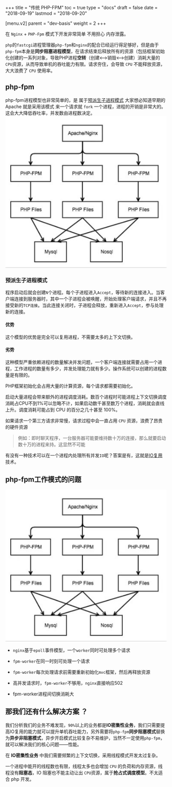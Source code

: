 +++
title = "传统 PHP-FPM"
toc = true
type = "docs"
draft = false
date = "2018-09-19"
lastmod = "2018-09-20"

[menu.v2]
  parent = "dev-basis"
  weight = 2
+++


在 `Nginx` + `PHP-Fpm` 模式下开发非常简单 不用担心 内存泄露。

`php`的`fastcgi`进程管理器`php-fpm`和`nginx`的配合已经运行得足够好，但是由于`php-fpm`本身是**同步阻塞进程模型**，在请求结束后释放所有的资源（包括框架初始化创建的一系列对象，导致PHP进程**空转**（创建<-->销毁<-->创建）消耗大量的`CPU`资源，从而导致单机的吞吐能力有限。请求夯住，会导致 `CPU` 不能释放资源， 大大浪费了 `CPU` 使用率。

## php-fpm

php-fpm进程模型也非常简单的，是 属于[预派生子进程模式](#预派生子进程模式) 大家想必知道早期的 Apache 就是采用该模式 来一个请求就 `fork` 一个进程，进程的开销是非常大的。这会大大降低吞吐率，并发数由进程数决定。
![fpm](https://raw.githubusercontent.com/swoft-cloud/swoft-doc/2.x/zh-CN/image/ready/lnmp.png)

### 预派生子进程模式

程序启动后就会创建`N`个进程。每个子进程进入`Accept`，等待新的连接进入。当客户端连接到服务器时，其中一个子进程会被唤醒，开始处理客户端请求，并且不再接受新的`TCP连接`。当此连接关闭时，子进程会释放，重新进入`Accept`，参与处理新的连接。

#### 优势

这个模型的优势是完全可以复用进程，不需要太多的上下文切换。

#### 劣势

这种模型严重依赖进程的数量解决并发问题，一个客户端连接就需要占用一个进程，工作进程的数量有多少，并发处理能力就有多少。操作系统可以创建的进程数量是有限的。

PHP框架初始化会占用大量的计算资源，每个请求都需要初始化。

启动大量进程会带来额外的进程调度消耗。数百个进程时可能进程上下文切换调度消耗占CPU不到1%可以忽略不计，如果启动数千甚至数万个进程，消耗就会直线上升。调度消耗可能占到 CPU 的百分之几十甚至 100%。


如果请求一个第三方请求非常慢，请求过程中会一直占用 `CPU` 资源，浪费了昂贵的硬件资源

> 例如：即时聊天程序，一台服务器可能要维持数十万的连接，那么就要启动数十万的进程来持。这显然不可能

有没有一种技术可以在一个进程内处理所有并发`IO`呢？答案是有，这就是[IO复用](./io.md)技术。

## php-fpm工作模式的问题

![模型](https://raw.githubusercontent.com/swoft-cloud/swoft-doc/2.x/zh-CN/image/ready/lnmp.png)

- `nginx`基于`epoll`事件模型，一个`worker`同时可处理多个请求

- `fpm-worker`在同一时刻可处理一个请求

- `fpm-worker`每次处理请求前需要重新初始化`mvc`框架，然后再释放资源

- 高并发请求时，`fpm-worker`不够用，`nginx`直接响应502

- fpm-worker进程间切换消耗大


## 那我们还有什么解决方案 ？

我们分析我们的业务不难发现，`90%`以上的业务都是**IO密集性业务**，我们只需要提高IO复用的能力就可以提升单机吞吐能力，另外需要将`php-fpm`**同步阻塞模式**替换为**异步非阻塞模式**，异步开启模式比较复杂不易维护，当然不一定使用`php-fpm`，就可以解决我们的核心问题——性能。

在 **IO密集性业务** 中我们需要频繁的上下文切换，采用线程模式开发太过复杂。

一个进程中能开的线程数也有限，线程太多也会增加 `CPU` 的负荷和内存资源，线程没有**阻塞态**，IO 阻塞也不能主动让出 `CPU`资源，属于**抢占式调度模型**。不太适合 php 开发。

